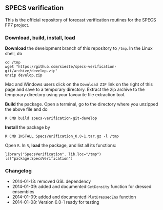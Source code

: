 ## SPECS verification

This is the official repository of forecast verification routines for the SPECS FP7 project.

### Download, build, install, load

**Download** the development branch of this repository to `/tmp`. In the Linux shell, do

    cd /tmp
    wget "https://github.com/sieste/specs-verification-git/archive/develop.zip" 
    unzip develop.zip

Mac and Windows users click on the `Download ZIP` link on the right of this page and save to a temporary directory. Extract the zip archive to the temporary directory using your favourite file extraction tool.

**Build** the package. Open a terminal, go to the directory where you unzipped the above file and do

    R CMD build specs-verification-git-develop
    
**Install** the package by

    R CMD INSTALL SpecsVerification_0.0-1.tar.gz -l /tmp

Open `R`. In `R`, **load** the package, and list all its functions:

    library("SpecsVerification", lib.loc="/tmp")
    ls("package:SpecsVerification")


### Changelog

* 2014-01-13: removed GSL dependency 
* 2014-01-09: added and documented `GetDensity` function for dressed ensembles
* 2014-01-09: added and documented `PlotDressedEns` function
* 2014-01-08: Version 0.0-1 ready for testing
